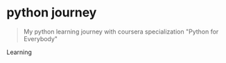 # python journey
> My python learning journey with coursera specialization "Python for Everybody"

Learning
